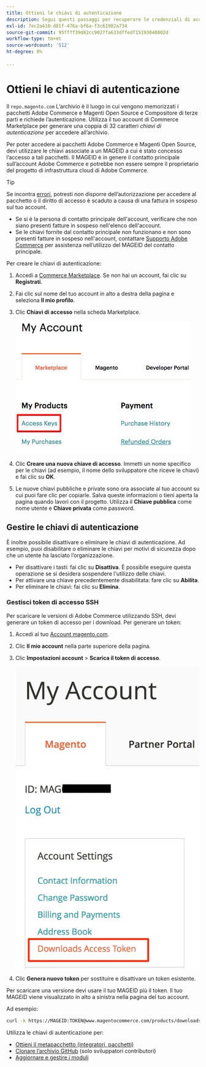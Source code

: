 ```yaml
---
title: Ottieni le chiavi di autenticazione
description: Segui questi passaggi per recuperare le credenziali di accesso ai pacchetti Adobe Commerce e Magenti Open Source Composer su repo.magento.com.
exl-id: 7ec2a410-d81f-476a-bf6a-f3c61982a734
source-git-commit: 95ffff39d82cc9027fa633dffedf15193040802d
workflow-type: tm+mt
source-wordcount: '512'
ht-degree: 0%

---
```


# Ottieni le chiavi di autenticazione

Il `repo.magento.com` L’archivio è il luogo in cui vengono memorizzati i pacchetti Adobe Commerce e Magenti Open Source e Compositore di terze parti e richiede l’autenticazione. Utilizza il tuo account di Commerce Marketplace per generare una coppia di 32 caratteri *chiavi di autenticazione* per accedere all’archivio.

Per poter accedere ai pacchetti Adobe Commerce e Magenti Open Source, devi utilizzare le chiavi associate a un MAGEID a cui è stato concesso l’accesso a tali pacchetti. Il MAGEID è in genere il contatto principale sull’account Adobe Commerce e potrebbe non essere sempre il proprietario del progetto di infrastruttura cloud di Adobe Commerce.

>[!TIP]
>
>Se incontra [errori](https://experienceleague.adobe.com/docs/commerce-knowledge-base/kb/troubleshooting/deployment/magento-commerce-cloud-repo-could-not-be-accessed-403-forbidden-or-404-not-found-error-when-deploying.html), potresti non disporre dell’autorizzazione per accedere al pacchetto o il diritto di accesso è scaduto a causa di una fattura in sospeso sul tuo account.
>
>* Se si è la persona di contatto principale dell&#39;account, verificare che non siano presenti fatture in sospeso nell&#39;elenco dell&#39;account.
>* Se le chiavi fornite dal contatto principale non funzionano e non sono presenti fatture in sospeso nell&#39;account, contattare [Supporto Adobe Commerce](https://experienceleague.adobe.com/docs/commerce-knowledge-base/kb/help-center-guide/magento-help-center-user-guide.html#submit-ticket) per assistenza nell’utilizzo del MAGEID del contatto principale.


Per creare le chiavi di autenticazione:

1. Accedi a [Commerce Marketplace](https://marketplace.magento.com). Se non hai un account, fai clic su **Registrati**.
1. Fai clic sul nome del tuo account in alto a destra della pagina e seleziona **Il mio profilo**.

1. Clic **Chiavi di accesso** nella scheda Marketplace.

   ![Chiavi di accesso sicure a Commerce Marketplace](../../assets/installation/cloud_access-key.png)

1. Clic **Creare una nuova chiave di accesso**. Immetti un nome specifico per le chiavi (ad esempio, il nome dello sviluppatore che riceve le chiavi) e fai clic su **OK**.

1. Le nuove chiavi pubbliche e private sono ora associate al tuo account su cui puoi fare clic per copiarle. Salva queste informazioni o tieni aperta la pagina quando lavori con il progetto. Utilizza il **Chiave pubblica** come nome utente e **Chiave privata** come password.

## Gestire le chiavi di autenticazione

È inoltre possibile disattivare o eliminare le chiavi di autenticazione. Ad esempio, puoi disabilitare o eliminare le chiavi per motivi di sicurezza dopo che un utente ha lasciato l’organizzazione.

* Per disattivare i tasti: fai clic su **Disattiva**. È possibile eseguire questa operazione se si desidera sospendere l&#39;utilizzo delle chiavi.
* Per attivare una chiave precedentemente disabilitata: fare clic su **Abilita**.
* Per eliminare le chiavi: fai clic su **Elimina**.

### Gestisci token di accesso SSH

Per scaricare le versioni di Adobe Commerce utilizzando SSH, devi generare un token di accesso per i download. Per generare un token:

1. Accedi al tuo [Account magento.com](https://account.magento.com/customer/account/login).
1. Clic **Il mio account** nella parte superiore della pagina.
1. Clic **Impostazioni account** > **Scarica il token di accesso**.

   ![Accedere alle chiavi](../../assets/installation/connect_keys1.png)

1. Clic **Genera nuovo token** per sostituire e disattivare un token esistente.

Per scaricare una versione devi usare il tuo MAGEID più il token. Il tuo MAGEID viene visualizzato in alto a sinistra nella pagina del tuo account.

Ad esempio:

```bash
curl -k https://MAGEID:TOKEN@www.magentocommerce.com/products/downloads/info/help
```

Utilizza le chiavi di autenticazione per:

* [Ottieni il metapacchetto (integratori, pacchetti)](../composer.md)
* [Clonare l’archivio GitHub](https://developer.adobe.com/commerce/contributor/guides/install/clone-repository/) (solo sviluppatori contributori)
* [Aggiornare e gestire i moduli](../../upgrade/modules/upgrade.md)
